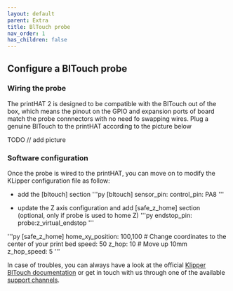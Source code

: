 ```yaml
---
layout: default
parent: Extra
title: BlTouch probe
nav_order: 1
has_children: false
---
```


## Configure a BlTouch probe

### Wiring the probe
The printHAT 2 is designed to be compatible with the BlTouch out of the box, which means the pinout on the GPIO and expansion ports of board match the probe connnectors with no need fo swapping wires.
Plug a genuine BlTouch to the printHAT according to the picture below

TODO // add picture

### Software configuration
Once the probe is wired to the printHAT, you can move on to modify the KLipper configuration file as follow:

- add the [bltouch] section
'''py
[bltouch]
sensor_pin:
control_pin: PA8
'''

- update the Z axis configuration and add [safe_z_home] section (optional, only if probe is used to home Z)
'''py
endstop_pin: probe:z_virtual_endstop
'''

'''py
[safe_z_home]
home_xy_position: 100,100 # Change coordinates to the center of your print bed
speed: 50
z_hop: 10                 # Move up 10mm
z_hop_speed: 5
'''

In case of troubles, you can always have a look at the official [Klipper BlTouch documentation](https://www.klipper3d.org/BLTouch.html) or get in touch with us through one of the available [support channels]().
